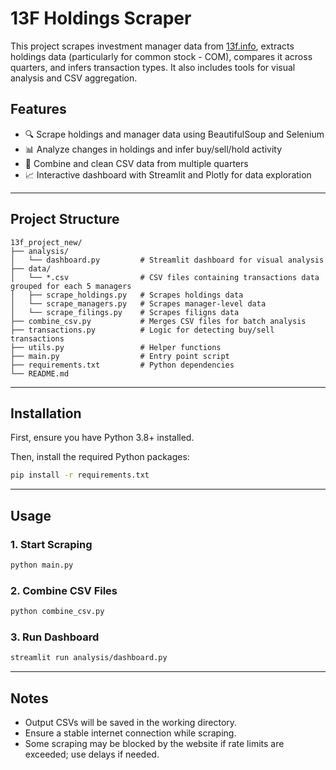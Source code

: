 # 13F Holdings Scraper

This project scrapes investment manager data from [13f.info](https://13f.info/), extracts holdings data (particularly for common stock - COM), compares it across quarters, and infers transaction types. It also includes tools for visual analysis and CSV aggregation.

## Features

- 🔍 Scrape holdings and manager data using BeautifulSoup and Selenium
- 📊 Analyze changes in holdings and infer buy/sell/hold activity
- 📁 Combine and clean CSV data from multiple quarters
- 📈 Interactive dashboard with Streamlit and Plotly for data exploration

---

## Project Structure

```
13f_project_new/
├── analysis/
│   └── dashboard.py         # Streamlit dashboard for visual analysis
├── data/
│   └── *.csv                # CSV files containing transactions data grouped for each 5 managers
│   ├── scrape_holdings.py   # Scrapes holdings data
│   └── scrape_managers.py   # Scrapes manager-level data
│   └── scrape_filings.py    # Scrapes filigns data
├── combine_csv.py           # Merges CSV files for batch analysis
├── transactions.py          # Logic for detecting buy/sell transactions
├── utils.py                 # Helper functions
├── main.py                  # Entry point script
├── requirements.txt         # Python dependencies
└── README.md
```

---

## Installation

First, ensure you have Python 3.8+ installed.

Then, install the required Python packages:

```bash
pip install -r requirements.txt
```

---

## Usage

### 1. Start Scraping

```bash
python main.py
```

### 2. Combine CSV Files

```bash
python combine_csv.py
```

### 3. Run Dashboard

```bash
streamlit run analysis/dashboard.py
```

---

## Notes

- Output CSVs will be saved in the working directory.
- Ensure a stable internet connection while scraping.
- Some scraping may be blocked by the website if rate limits are exceeded; use delays if needed.

